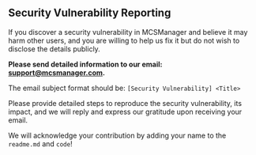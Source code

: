 ## Security Vulnerability Reporting

If you discover a security vulnerability in MCSManager and believe it may harm other users, and you are willing to help us fix it but do not wish to disclose the details publicly.

**Please send detailed information to our email: support@mcsmanager.com.**

The email subject format should be: `[Security Vulnerability] <Title>`

Please provide detailed steps to reproduce the security vulnerability, its impact, and we will reply and express our gratitude upon receiving your email.

We will acknowledge your contribution by adding your name to the `readme.md` and `code`!
